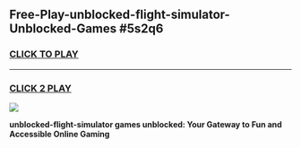 
## Free-Play-unblocked-flight-simulator-Unblocked-Games #5s2q6
<h3>
<a href="https://news.freeplayer.one?title=unblocked-flight-simulator&ref=8M">CLICK TO PLAY</a></h3>
<hr>

<h3>
<a href="https://news.freeplayer.one?title=unblocked-flight-simulator&ref=8M">CLICK 2 PLAY</a>
  
</h3>

<a href="https://news.freeplayer.one?title=unblocked-flight-simulator&ref=8M"><img src="https://clearcache.store/games.png"></a>


**unblocked-flight-simulator games unblocked: Your Gateway to Fun and Accessible Online Gaming**
